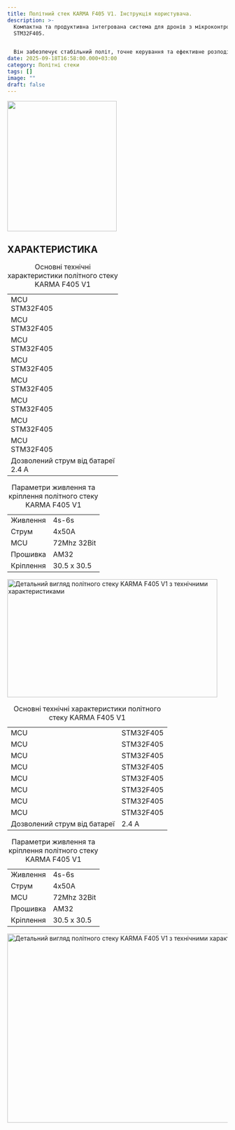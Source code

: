 ```yaml
---
title: Політний стек KARMA F405 V1. Інструкція користувача.
description: >-
  Компактна та продуктивна інтегрована система для дронів з мікроконтролером
  STM32F405.


  Він забезпечує стабільний політ, точне керування та ефективне розподілення потужності до моторів.
date: 2025-09-18T16:58:00.000+03:00
category: Політні стеки
tags: []
image: ""
draft: false
---
```

<section class="bg-white my-\[60px] lg:mb-\[80px] lg:mt-\[70px] relative overflow-hidden spec-section" aria-labelledby="specifications-heading"><div class="absolute bottom-0 right-0 z-[1] hidden md:block"><picture><source media="(max-width: 767px)" srcset="/img/bg-el-7_hu4cae543cbcdcb8af374e5004f8957967_11988_200x240_resize_q70_h2_lanczos_3.webp" type="image/webp"><source media="(min-width: 768px)" srcset="/img/bg-el-7_hu4cae543cbcdcb8af374e5004f8957967_11988_250x298_resize_q80_h2_lanczos_3.webp" type="image/webp"><img src="/img/bg-el-7_hu4cae543cbcdcb8af374e5004f8957967_11988_250x298_resize_q80_h2_lanczos_3.webp" alt="" aria-hidden="true" class="w-\[clamp(200px,25vw,250px)] h-\[clamp(80px,12vw,298px)] opacity-60" loading="lazy" decoding="async" width="250" height="298"></picture></div><div class="w-full max-w-[1280px] mx-auto relative z-[2] px-[20px]"><h2 id="specifications-heading" class="font-[Unbounded] text-[clamp(24px,4vw,48px)] font-medium text-black text-center mb-[25px] uppercase">ХАРАКТЕРИСТИКА</h2><div class="block md:hidden"><div class="flex justify-center mb-[60px] w-full"><table class="max-w-\[500px] md:max-w-\[410px] w-full border-separate border-spacing-0 border border-black rounded-\[5px] overflow-hidden" role="table" aria-label="Технічні характеристики KARMA F405 V1 - основні параметри"><caption class="sr-only">Основні технічні характеристики політного стеку KARMA F405 V1</caption><tbody><tr><td class="font-[Inter] text-[16px] font-medium text-[#020303] h-[51px] px-[clamp(16px,3vw,20px)] py-[8px] border-b border-black text-center">MCU<br><span class="font-normal text-[20px] font-[Montserrat]">STM32F405</span></td></tr><tr><td class="font-[Inter] text-[16px] font-medium text-[#020303] h-[51px] px-[clamp(16px,3vw,20px)] py-[8px] border-b border-black text-center">MCU<br><span class="font-normal text-[20px] font-[Montserrat]">STM32F405</span></td></tr><tr><td class="font-[Inter] text-[16px] font-medium text-[#020303] h-[51px] px-[clamp(16px,3vw,20px)] py-[8px] border-b border-black text-center">MCU<br><span class="font-normal text-[20px] font-[Montserrat]">STM32F405</span></td></tr><tr><td class="font-[Inter] text-[16px] font-medium text-[#020303] h-[51px] px-[clamp(16px,3vw,20px)] py-[8px] border-b border-black text-center">MCU<br><span class="font-normal text-[20px] font-[Montserrat]">STM32F405</span></td></tr><tr><td class="font-[Inter] text-[16px] font-medium text-[#020303] h-[51px] px-[clamp(16px,3vw,20px)] py-[8px] border-b border-black text-center">MCU<br><span class="font-normal text-[20px] font-[Montserrat]">STM32F405</span></td></tr><tr><td class="font-[Inter] text-[16px] font-medium text-[#020303] h-[51px] px-[clamp(16px,3vw,20px)] py-[8px] border-b border-black text-center">MCU<br><span class="font-normal text-[20px] font-[Montserrat]">STM32F405</span></td></tr><tr><td class="font-[Inter] text-[16px] font-medium text-[#020303] h-[51px] px-[clamp(16px,3vw,20px)] py-[8px] border-b border-black text-center">MCU<br><span class="font-normal text-[20px] font-[Montserrat]">STM32F405</span></td></tr><tr><td class="font-[Inter] text-[16px] font-medium text-[#020303] h-[51px] px-[clamp(16px,3vw,20px)] py-[8px] border-b border-black text-center">MCU<br><span class="font-normal text-[20px] font-[Montserrat]">STM32F405</span></td></tr><tr><td class="font-[Inter] text-[16px] font-medium text-[#020303] h-[51px] px-[clamp(16px,3vw,20px)] py-[8px] text-center">Дозволений струм від батареї<br><span class="font-normal text-[20px] font-[Montserrat]">2.4 A</span></td></tr></tbody></table></div><div class="flex justify-center mb-[60px] w-full"><table class="max-w-\[500px] md:max-w-\[410px] w-full border-separate border-spacing-0 border border-black rounded-\[5px] overflow-hidden" role="table" aria-label="Технічні характеристики KARMA F405 V1 - живлення та кріплення"><caption class="sr-only">Параметри живлення та кріплення політного стеку KARMA F405 V1</caption><tbody><tr><td class="font-[Unbounded] text-[16px] text-[#020303] h-[44px] pl-[30px] py-[8px] border-r border-black border-b border-black w-[clamp(120px,35vw,175px)] text-start md:text-center">Живлення</td><td class="font-[Montserrat] text-[16px] text-[#020303] h-[44px] pl-[30px] py-[8px] border-b border-black w-[clamp(120px,35vw,175px)] text-start md:text-center">4s-6s</td></tr><tr><td class="font-[Unbounded] text-[16px] text-[#020303] h-[44px] pl-[30px] py-[8px] border-r border-black border-b border-black w-[clamp(120px,35vw,175px)] text-start md:text-center">Струм</td><td class="font-[Montserrat] text-[16px] text-[#020303] h-[44px] pl-[30px] py-[8px] border-b border-black w-[clamp(120px,35vw,175px)] text-start md:text-center">4x50A</td></tr><tr><td class="font-[Unbounded] text-[16px] text-[#020303] h-[44px] pl-[30px] py-[8px] border-r border-black border-b border-black w-[clamp(120px,35vw,175px)] text-start md:text-center">MCU</td><td class="font-[Montserrat] text-[16px] text-[#020303] h-[44px] pl-[30px] py-[8px] border-b border-black w-[clamp(120px,35vw,175px)] text-start md:text-center">72Mhz 32Bit</td></tr><tr><td class="font-[Unbounded] text-[16px] text-[#020303] h-[44px] pl-[30px] py-[8px] border-r border-black border-b border-black w-[clamp(120px,35vw,175px)] text-start md:text-center">Прошивка</td><td class="font-[Montserrat] text-[16px] text-[#020303] h-[44px] pl-[30px] py-[8px] border-b border-black w-[clamp(120px,35vw,175px)] text-start md:text-center">AM32</td></tr><tr><td class="font-[Unbounded] text-[16px] text-[#020303] h-[44px] pl-[30px] py-[8px] border-r border-black w-[clamp(120px,35vw,175px)] text-start md:text-center">Кріплення</td><td class="font-[Montserrat] text-[16px] text-[#020303] h-[44px] pl-[30px] py-[8px] w-[clamp(120px,35vw,175px)] text-start md:text-center">30.5 x 30.5</td></tr></tbody></table></div><div class="flex justify-center"><picture><source media="(max-width: 480px)" srcset="/img/product-details-v2_hu07b2e581e3d11595a920d52a28d54a2b_3094398_372x211_resize_q75_h2_lanczos_3.webp" type="image/webp"><source media="(min-width: 481px)" srcset="/img/product-details-v2_hu07b2e581e3d11595a920d52a28d54a2b_3094398_480x270_resize_q80_h2_lanczos_3.webp" type="image/webp"><img src="/img/product-details-v2_hu07b2e581e3d11595a920d52a28d54a2b_3094398_480x270_resize_q80_h2_lanczos_3.webp" alt="Детальний вигляд політного стеку KARMA F405 V1 з технічними характеристиками" class="object-contain" loading="lazy" decoding="async" width="480" height="270"></picture></div></div><div class="hidden md:flex flex-row justify-between items-start gap-[clamp(40px,6vw,80px)]"><div class="flex-1 w-full"><table class="w-full h-\[588px] border-separate border-spacing-0 border border-black rounded-\[5px] overflow-hidden" role="table" aria-label="Технічні характеристики KARMA F405 V1 - основні параметри"><caption class="sr-only">Основні технічні характеристики політного стеку KARMA F405 V1</caption><tbody><tr><td class="font-[Inter] text-[20px] font-medium text-[#020303] h-[51px] px-[19px] lg:px-[34px] border-r border-black border-b border-black">MCU</td><td class="font-[Montserrat] text-[20px] text-[#020303] h-[51px] px-[19px] lg:px-[34px] border-b border-black">STM32F405</td></tr><tr><td class="font-[Inter] text-[20px] font-medium text-[#020303] h-[51px] px-[19px] lg:px-[34px] border-r border-black border-b border-black w-[clamp(200px,20vw,255px)]">MCU</td><td class="font-[Montserrat] text-[20px] text-[#020303] h-[51px] px-[19px] lg:px-[34px] w-[clamp(200px,20vw,255px)] border-b border-black">STM32F405</td></tr><tr><td class="font-[Inter] text-[20px] font-medium text-[#020303] h-[51px] px-[19px] lg:px-[34px] border-r border-black border-b border-black w-[clamp(200px,20vw,255px)]">MCU</td><td class="font-[Montserrat] text-[20px] text-[#020303] h-[51px] px-[19px] lg:px-[34px] w-[clamp(200px,20vw,255px)] border-b border-black">STM32F405</td></tr><tr><td class="font-[Inter] text-[20px] font-medium text-[#020303] h-[51px] px-[19px] lg:px-[34px] border-r border-black border-b border-black w-[clamp(200px,20vw,255px)]">MCU</td><td class="font-[Montserrat] text-[20px] text-[#020303] h-[51px] px-[19px] lg:px-[34px] w-[clamp(200px,20vw,255px)] border-b border-black">STM32F405</td></tr><tr><td class="font-[Inter] text-[20px] font-medium text-[#020303] h-[51px] px-[19px] lg:px-[34px] border-r border-black border-b border-black w-[clamp(200px,20vw,255px)]">MCU</td><td class="font-[Montserrat] text-[20px] text-[#020303] h-[51px] px-[19px] lg:px-[34px] w-[clamp(200px,20vw,255px)] border-b border-black">STM32F405</td></tr><tr><td class="font-[Inter] text-[20px] font-medium text-[#020303] h-[51px] px-[19px] lg:px-[34px] border-r border-black border-b border-black w-[clamp(200px,20vw,255px)]">MCU</td><td class="font-[Montserrat] text-[20px] text-[#020303] h-[51px] px-[19px] lg:px-[34px] w-[clamp(200px,20vw,255px)] border-b border-black">STM32F405</td></tr><tr><td class="font-[Inter] text-[20px] font-medium text-[#020303] h-[51px] px-[34px] border-r border-black border-b border-black w-[clamp(200px,20vw,255px)]">MCU</td><td class="font-[Montserrat] text-[20px] text-[#020303] h-[51px] px-[19px] lg:px-[34px] w-[clamp(200px,20vw,255px)] border-b border-black">STM32F405</td></tr><tr><td class="font-[Inter] text-[20px] font-medium text-[#020303] h-[51px] px-[19px] lg:px-[34px] border-r border-black border-b border-black w-[clamp(200px,20vw,255px)]">MCU</td><td class="font-[Montserrat] text-[20px] text-[#020303] h-[51px] px-[19px] lg:px-[34px] w-[clamp(200px,20vw,255px)] border-b border-black">STM32F405</td></tr><tr><td class="font-[Montserrat] text-[20px] font-medium text-[#020303] h-[51px] px-[19px] lg:px-[34px] border-r border-black w-[clamp(200px,20vw,255px)]">Дозволений струм від батареї</td><td class="font-[Montserrat] text-[20px] text-[#020303] h-[51px] px-[19px] lg:px-[34px] w-[clamp(200px,20vw,255px)]">2.4 A</td></tr></tbody></table></div><div class="flex-1 w-full"><table class="w-full border-separate border-spacing-0 border border-black mb-\[clamp(20px,4vw,32px)] rounded-\[5px] overflow-hidden" role="table" aria-label="Технічні характеристики KARMA F405 V1 - живлення та кріплення"><caption class="sr-only">Параметри живлення та кріплення політного стеку KARMA F405 V1</caption><tbody><tr><td class="font-[Inter] text-[20px] font-medium text-[#020303] h-[44px] px-[34px] border-r border-black border-b border-black w-[clamp(200px,20vw,255px)]">Живлення</td><td class="font-[Montserrat] text-[20px] text-[#020303] h-[44px] px-[clamp(40px,6vw,48px)] w-[clamp(200px,20vw,255px)] border-b border-black">4s-6s</td></tr><tr><td class="font-[Inter] text-[20px] font-medium text-[#020303] h-[44px] px-[34px] border-r border-black border-b border-black w-[clamp(200px,20vw,255px)]">Струм</td><td class="font-[Montserrat] text-[20px] text-[#020303] h-[44px] px-[clamp(40px,6vw,48px)] w-[clamp(200px,20vw,255px)] border-b border-black">4x50A</td></tr><tr><td class="font-[Inter] text-[20px] font-medium text-[#020303] h-[44px] px-[34px] border-r border-black border-b border-black w-[clamp(200px,20vw,255px)]">MCU</td><td class="font-[Montserrat] text-[20px] text-[#020303] h-[44px] px-[clamp(40px,6vw,48px)] w-[clamp(200px,20vw,255px)] border-b border-black">72Mhz 32Bit</td></tr><tr><td class="font-[Inter] text-[20px] font-medium text-[#020303] h-[44px] px-[34px] border-r border-black border-b border-black w-[clamp(200px,20vw,255px)]">Прошивка</td><td class="font-[Montserrat] text-[20px] text-[#020303] h-[44px] px-[clamp(40px,6vw,48px)] w-[clamp(200px,20vw,255px)] border-b border-black">AM32</td></tr><tr><td class="font-[Inter] text-[20px] font-medium text-[#020303] h-[44px] px-[34px] border-r border-black w-[clamp(200px,20vw,255px)]">Кріплення</td><td class="font-[Montserrat] text-[20px] text-[#020303] h-[44px] px-[clamp(40px,6vw,48px)] w-[clamp(200px,20vw,255px)]">30.5 x 30.5</td></tr></tbody></table><div class="flex justify-center"><picture><source media="(max-width: 1199px)" srcset="/img/product-details-v2_hu07b2e581e3d11595a920d52a28d54a2b_3094398_576x324_resize_q80_h2_lanczos_3.webp" type="image/webp"><source media="(min-width: 1200px)" srcset="/img/product-details-v2_hu07b2e581e3d11595a920d52a28d54a2b_3094398_768x432_resize_q85_h2_lanczos_3.webp" type="image/webp"><img src="/img/product-details-v2_hu07b2e581e3d11595a920d52a28d54a2b_3094398_768x432_resize_q85_h2_lanczos_3.webp" alt="Детальний вигляд політного стеку KARMA F405 V1 з технічними характеристиками" class="object-contain w-full h-auto" loading="lazy" decoding="async" width="768" height="432"></picture></div></div></div></div></section>
